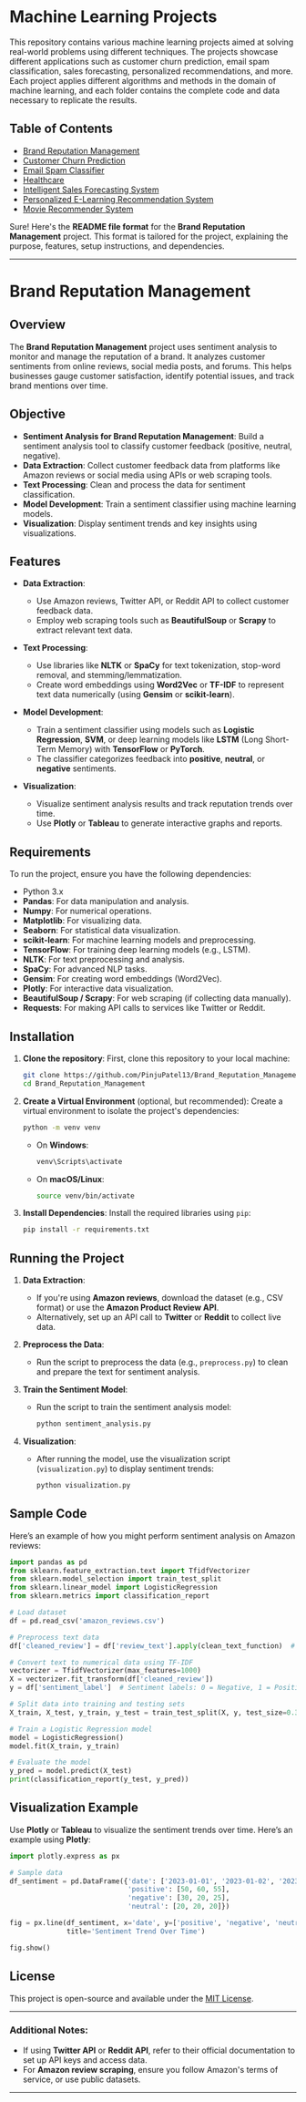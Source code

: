 # Machine Learning Projects

This repository contains various machine learning projects aimed at solving real-world problems using different techniques. The projects showcase different applications such as customer churn prediction, email spam classification, sales forecasting, personalized recommendations, and more. Each project applies different algorithms and methods in the domain of machine learning, and each folder contains the complete code and data necessary to replicate the results.

## Table of Contents
- [Brand Reputation Management](#brand-reputation-management)
- [Customer Churn Prediction](#customer-churn-prediction)
- [Email Spam Classifier](#email-spam-classifier)
- [Healthcare](#healthcare)
- [Intelligent Sales Forecasting System](#intelligent-sales-forecasting-system)
- [Personalized E-Learning Recommendation System](#personalized-e-learning-recommendation-system)
- [Movie Recommender System](#movie-recommender-system)
  

Sure! Here's the **README file format** for the **Brand Reputation Management** project. This format is tailored for the project, explaining the purpose, features, setup instructions, and dependencies.

---

# **Brand Reputation Management**

## **Overview**
The **Brand Reputation Management** project uses sentiment analysis to monitor and manage the reputation of a brand. It analyzes customer sentiments from online reviews, social media posts, and forums. This helps businesses gauge customer satisfaction, identify potential issues, and track brand mentions over time.

## **Objective**
- **Sentiment Analysis for Brand Reputation Management**: Build a sentiment analysis tool to classify customer feedback (positive, neutral, negative).
- **Data Extraction**: Collect customer feedback data from platforms like Amazon reviews or social media using APIs or web scraping tools.
- **Text Processing**: Clean and process the data for sentiment classification.
- **Model Development**: Train a sentiment classifier using machine learning models.
- **Visualization**: Display sentiment trends and key insights using visualizations.

## **Features**
- **Data Extraction**: 
  - Use Amazon reviews, Twitter API, or Reddit API to collect customer feedback data.
  - Employ web scraping tools such as **BeautifulSoup** or **Scrapy** to extract relevant text data.
  
- **Text Processing**: 
  - Use libraries like **NLTK** or **SpaCy** for text tokenization, stop-word removal, and stemming/lemmatization.
  - Create word embeddings using **Word2Vec** or **TF-IDF** to represent text data numerically (using **Gensim** or **scikit-learn**).

- **Model Development**: 
  - Train a sentiment classifier using models such as **Logistic Regression**, **SVM**, or deep learning models like **LSTM** (Long Short-Term Memory) with **TensorFlow** or **PyTorch**.
  - The classifier categorizes feedback into **positive**, **neutral**, or **negative** sentiments.

- **Visualization**: 
  - Visualize sentiment analysis results and track reputation trends over time.
  - Use **Plotly** or **Tableau** to generate interactive graphs and reports.

## **Requirements**
To run the project, ensure you have the following dependencies:

- Python 3.x
- **Pandas**: For data manipulation and analysis.
- **Numpy**: For numerical operations.
- **Matplotlib**: For visualizing data.
- **Seaborn**: For statistical data visualization.
- **scikit-learn**: For machine learning models and preprocessing.
- **TensorFlow**: For training deep learning models (e.g., LSTM).
- **NLTK**: For text preprocessing and analysis.
- **SpaCy**: For advanced NLP tasks.
- **Gensim**: For creating word embeddings (Word2Vec).
- **Plotly**: For interactive data visualization.
- **BeautifulSoup / Scrapy**: For web scraping (if collecting data manually).
- **Requests**: For making API calls to services like Twitter or Reddit.

## **Installation**

1. **Clone the repository**:
   First, clone this repository to your local machine:
   ```bash
   git clone https://github.com/PinjuPatel13/Brand_Reputation_Management.git
   cd Brand_Reputation_Management
   ```

2. **Create a Virtual Environment** (optional, but recommended):
   Create a virtual environment to isolate the project's dependencies:
   ```bash
   python -m venv venv
   ```

   - On **Windows**:
     ```bash
     venv\Scripts\activate
     ```
   - On **macOS/Linux**:
     ```bash
     source venv/bin/activate
     ```

3. **Install Dependencies**:
   Install the required libraries using `pip`:
   ```bash
   pip install -r requirements.txt
   ```

## **Running the Project**

1. **Data Extraction**:
   - If you're using **Amazon reviews**, download the dataset (e.g., CSV format) or use the **Amazon Product Review API**.
   - Alternatively, set up an API call to **Twitter** or **Reddit** to collect live data.

2. **Preprocess the Data**:
   - Run the script to preprocess the data (e.g., `preprocess.py`) to clean and prepare the text for sentiment analysis.

3. **Train the Sentiment Model**:
   - Run the script to train the sentiment analysis model:
     ```bash
     python sentiment_analysis.py
     ```

4. **Visualization**:
   - After running the model, use the visualization script (`visualization.py`) to display sentiment trends:
     ```bash
     python visualization.py
     ```

## **Sample Code**

Here’s an example of how you might perform sentiment analysis on Amazon reviews:

```python
import pandas as pd
from sklearn.feature_extraction.text import TfidfVectorizer
from sklearn.model_selection import train_test_split
from sklearn.linear_model import LogisticRegression
from sklearn.metrics import classification_report

# Load dataset
df = pd.read_csv('amazon_reviews.csv')

# Preprocess text data
df['cleaned_review'] = df['review_text'].apply(clean_text_function)  # Define cleaning function

# Convert text to numerical data using TF-IDF
vectorizer = TfidfVectorizer(max_features=1000)
X = vectorizer.fit_transform(df['cleaned_review'])
y = df['sentiment_label']  # Sentiment labels: 0 = Negative, 1 = Positive

# Split data into training and testing sets
X_train, X_test, y_train, y_test = train_test_split(X, y, test_size=0.3, random_state=42)

# Train a Logistic Regression model
model = LogisticRegression()
model.fit(X_train, y_train)

# Evaluate the model
y_pred = model.predict(X_test)
print(classification_report(y_test, y_pred))
```

## **Visualization Example**
Use **Plotly** or **Tableau** to visualize the sentiment trends over time. Here’s an example using **Plotly**:

```python
import plotly.express as px

# Sample data
df_sentiment = pd.DataFrame({'date': ['2023-01-01', '2023-01-02', '2023-01-03'],
                             'positive': [50, 60, 55],
                             'negative': [30, 20, 25],
                             'neutral': [20, 20, 20]})

fig = px.line(df_sentiment, x='date', y=['positive', 'negative', 'neutral'],
              title='Sentiment Trend Over Time')

fig.show()
```

## **License**
This project is open-source and available under the [MIT License](LICENSE).

---

### Additional Notes:
- If using **Twitter API** or **Reddit API**, refer to their official documentation to set up API keys and access data.
- For **Amazon review scraping**, ensure you follow Amazon's terms of service, or use public datasets.

---
